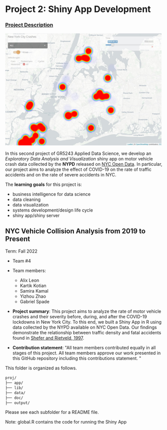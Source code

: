 # Project 2: Shiny App Development

### [Project Description](doc/project2_desc.md)

<img src="fig/display.jpg" width="500">

In this second project of GR5243 Applied Data Science, we develop an *Exploratory Data Analysis and Visualization* shiny app on motor vehicle crash data collected by the **NYPD** released on [NYC Open Data](https://data.cityofnewyork.us/Public-Safety/Motor-Vehicle-Collisions-Crashes/h9gi-nx95). In particular, our project aims to analyze the effect of COVID-19 on the rate of traffic accidents and on the rate of severe accidents in NYC.  

The **learning goals** for this project is:

- business intelligence for data science
- data cleaning
- data visualization
- systems development/design life cycle
- shiny app/shiny server

## NYC Vehicle Collision Analysis from 2019 to Present
Term: Fall 2022

+ Team #4
+ Team members:
	+ Alix Leon
	+ Kartik Kotian
	+ Samira Kamal
	+ Yizhou Zhao
	+ Gabriel Spade

+ **Project summary**: This project aims to analyze the rate of motor vehicle crashes and their severity before, during, and after the COVID-19 lockdowns in New York City. To this end, we built a Shiny App in R using data collected by the NYPD available on NYC Open Data. Our findings demonstrate the relationship between traffic density and fatal accidents found in [Shefer and Rietveld, 1997](https://doi.org/10.1080/0042098975970).

+ **Contribution statement**: "All team members contributed equally in all stages of this project. All team members approve our work presented in this GitHub repository including this contributions statement. "

This folder is organized as follows.

```
proj/
├── app/
├── lib/
├── data/
├── doc/
├── output/
```

Please see each subfolder for a README file.

Note: global.R contains the code for running the Shiny App
